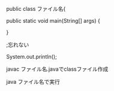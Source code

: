 public class ファイル名{

  public static void main(String[] args) {

  }

  ;忘れない

  System.out.println();

  javac ファイル名.javaでclassファイル作成
  
  java ファイル名で実行